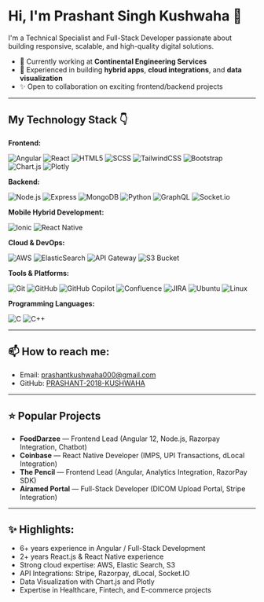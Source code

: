 # Hi, I'm Prashant Singh Kushwaha 👋

I'm a Technical Specialist and Full-Stack Developer passionate about building responsive, scalable, and high-quality digital solutions.

- 🔭 Currently working at **Continental Engineering Services**  
- 🌱 Experienced in building **hybrid apps**, **cloud integrations**, and **data visualization**  
- ✨ Open to collaboration on exciting frontend/backend projects

---

## My Technology Stack 👇

**Frontend:**

![Angular](https://img.shields.io/badge/Angular-DD0031?style=for-the-badge&logo=angular&logoColor=white)
![React](https://img.shields.io/badge/React-20232A?style=for-the-badge&logo=react&logoColor=61DAFB)
![HTML5](https://img.shields.io/badge/HTML5-E34F26?style=for-the-badge&logo=html5&logoColor=white)
![SCSS](https://img.shields.io/badge/SCSS-CC6699?style=for-the-badge&logo=sass&logoColor=white)
![TailwindCSS](https://img.shields.io/badge/TailwindCSS-06B6D4?style=for-the-badge&logo=tailwindcss&logoColor=white)
![Bootstrap](https://img.shields.io/badge/Bootstrap-7952B3?style=for-the-badge&logo=bootstrap&logoColor=white)
![Chart.js](https://img.shields.io/badge/Chart.js-FF6384?style=for-the-badge&logo=chartdotjs&logoColor=white)
![Plotly](https://img.shields.io/badge/Plotly-3F4F75?style=for-the-badge&logo=plotly&logoColor=white)

**Backend:**

![Node.js](https://img.shields.io/badge/Node.js-339933?style=for-the-badge&logo=nodedotjs&logoColor=white)
![Express](https://img.shields.io/badge/Express-000000?style=for-the-badge&logo=express&logoColor=white)
![MongoDB](https://img.shields.io/badge/MongoDB-47A248?style=for-the-badge&logo=mongodb&logoColor=white)
![Python](https://img.shields.io/badge/Python-3776AB?style=for-the-badge&logo=python&logoColor=white)
![GraphQL](https://img.shields.io/badge/GraphQL-E10098?style=for-the-badge&logo=graphql&logoColor=white)
![Socket.io](https://img.shields.io/badge/Socket.io-010101?style=for-the-badge&logo=socketdotio&logoColor=white)

**Mobile Hybrid Development:**

![Ionic](https://img.shields.io/badge/Ionic-3880FF?style=for-the-badge&logo=ionic&logoColor=white)
![React Native](https://img.shields.io/badge/React_Native-20232A?style=for-the-badge&logo=react&logoColor=61DAFB)

**Cloud & DevOps:**

![AWS](https://img.shields.io/badge/AWS-232F3E?style=for-the-badge&logo=amazonaws&logoColor=white)
![ElasticSearch](https://img.shields.io/badge/Elastic_Search-005571?style=for-the-badge&logo=elasticsearch&logoColor=white)
![API Gateway](https://img.shields.io/badge/API_Gateway-FF9900?style=for-the-badge&logo=amazonaws&logoColor=white)
![S3 Bucket](https://img.shields.io/badge/S3_Bucket-569A31?style=for-the-badge&logo=amazons3&logoColor=white)

**Tools & Platforms:**

![Git](https://img.shields.io/badge/Git-F05032?style=for-the-badge&logo=git&logoColor=white)
![GitHub](https://img.shields.io/badge/GitHub-181717?style=for-the-badge&logo=github&logoColor=white)
![GitHub Copilot](https://img.shields.io/badge/GitHub_Copilot-181717?style=for-the-badge&logo=github&logoColor=white)
![Confluence](https://img.shields.io/badge/Confluence-172B4D?style=for-the-badge&logo=confluence&logoColor=white)
![JIRA](https://img.shields.io/badge/JIRA-0052CC?style=for-the-badge&logo=jira&logoColor=white)
![Ubuntu](https://img.shields.io/badge/Ubuntu-E95420?style=for-the-badge&logo=ubuntu&logoColor=white)
![Linux](https://img.shields.io/badge/Linux-FCC624?style=for-the-badge&logo=linux&logoColor=black)

**Programming Languages:**

![C](https://img.shields.io/badge/C-00599C?style=for-the-badge&logo=c&logoColor=white)
![C++](https://img.shields.io/badge/C++-00599C?style=for-the-badge&logo=cplusplus&logoColor=white)

---

## 📫 How to reach me:

- Email: [prashantkushwaha000@gmail.com](mailto:prashantkushwaha000@gmail.com)  
- GitHub: [PRASHANT-2018-KUSHWAHA](https://github.com/PRASHANT-2018-KUSHWAHA)

---

## ⭐ Popular Projects

- **FoodDarzee** — Frontend Lead (Angular 12, Node.js, Razorpay Integration, Chatbot)
- **Coinbase** — React Native Developer (IMPS, UPI Transactions, dLocal Integration)
- **The Pencil** — Frontend Lead (Angular, Analytics Integration, RazorPay SDK)
- **Airamed Portal** — Full-Stack Developer (DICOM Upload Portal, Stripe Integration)

---

## ✨ Highlights:

- 6+ years experience in Angular / Full-Stack Development
- 2+ years React.js & React Native experience
- Strong cloud expertise: AWS, Elastic Search, S3
- API Integrations: Stripe, Razorpay, dLocal, Socket.IO
- Data Visualization with Chart.js and Plotly
- Expertise in Healthcare, Fintech, and E-commerce projects
